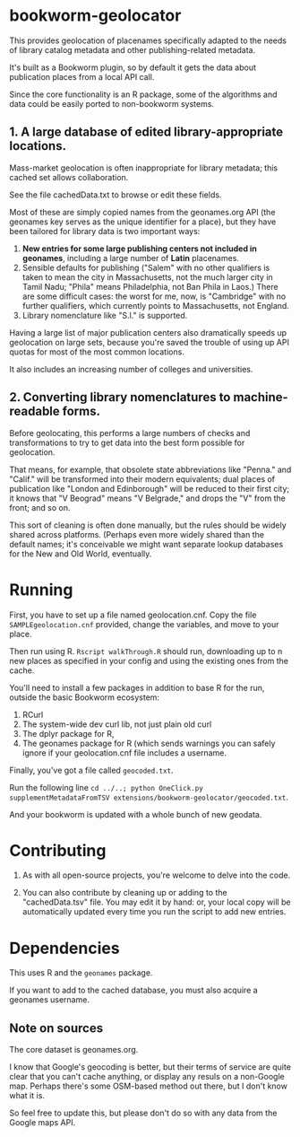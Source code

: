bookworm-geolocator
===================

This provides geolocation of placenames specifically adapted to the needs of library catalog metadata and other publishing-related metadata.

It's built as a Bookworm plugin, so by default it gets the data about publication places from a local API call.

Since the core functionality is an R package, some of the algorithms and data could be easily ported to non-bookworm systems.



## 1. A large database of edited library-appropriate locations.

Mass-market geolocation is often inappropriate for library metadata; this cached set allows collaboration. 

See the file cachedData.txt to browse or edit these fields.

Most of these are simply copied names from the geonames.org API (the geonames key serves as the unique identifier for a place), but they have been tailored for library data is two important ways:

1. **New entries for some large publishing centers not included in geonames**, including a large number of **Latin** placenames.
2. Sensible defaults for publishing ("Salem" with no other qualifiers is taken to mean the city in Massachusetts, not the much larger city in Tamil Nadu; "Phila" means Philadelphia, not Ban Phila in Laos.) There are some difficult cases: the worst for me, now, is "Cambridge" with no further qualifiers, which currently points to Massachusetts, not England.
3. Library nomenclature like "S.l." is supported.

Having a large list of major publication centers also dramatically speeds up geolocation on large sets, because you're saved the trouble of using up API quotas for most of the most common locations.

It also includes an increasing number of colleges and universities.

## 2. Converting library nomenclatures to machine-readable forms.

Before geolocating, this performs a large numbers of checks and transformations to try to get data into the best form possible for geolocation.

That means, for example, that obsolete state abbreviations like "Penna." and "Calif." will be transformed into their modern equivalents; dual places of publication like "London and Edinborough" will be reduced to their first city; it knows that "V Beograd" means "V Belgrade," and drops the "V" from the front; and so on.

This sort of cleaning is often done manually, but the rules should be widely shared across platforms. (Perhaps even more widely shared than the default names; it's conceivable we might want separate lookup databases for the New and Old World, eventually.

# Running

First, you have to set up a file named geolocation.cnf. Copy the file `SAMPLEgeolocation.cnf` provided, change the variables, and move to your place.

Then run using R. `Rscript walkThrough.R` should run, downloading up to n new places as specified in your config and using the existing ones from the cache.

You'll need to install a few packages in addition to base R for the run, outside the basic Bookworm ecosystem:
1. RCurl
2. The system-wide dev curl lib, not just plain old curl
3. The dplyr package for R,
4. The geonames package for R (which sends warnings you can safely ignore if your geolocation.cnf file includes a username.

Finally, you've got a file called `geocoded.txt`. 

Run the following line `cd ../..; python OneClick.py supplementMetadataFromTSV extensions/bookworm-geolocator/geocoded.txt`.

And your bookworm is updated with a whole bunch of new geodata.




# Contributing

1. As with all open-source projects, you're welcome to delve into the code.

2. You can also contribute by cleaning up or adding to the "cachedData.tsv" file. You may edit it by hand: or, your local copy will be automatically updated every time you run the script to add new entries.


# Dependencies

This uses R and the `geonames` package.

If you want to add to the cached database, you must also acquire a geonames username.


## Note on sources

The core dataset is geonames.org.

I know that Google's geocoding is better, but their terms of service are quite clear that you can't cache anything, or display any resuls on a non-Google map. Perhaps there's some OSM-based method out there, but I don't know what it is.

So feel free to update this, but please don't do so with any data from the Google maps API.


